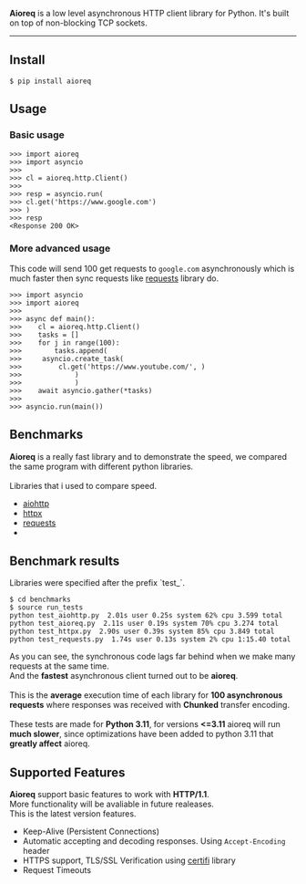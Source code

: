**Aioreq** is a low level asynchronous HTTP client library for Python. It's built on top of non-blocking TCP sockets.

---

## Install
```shell
$ pip install aioreq
```

## Usage
### Basic usage

```pycon
>>> import aioreq
>>> import asyncio
>>>
>>> cl = aioreq.http.Client()
>>>
>>> resp = asyncio.run(
>>>	cl.get('https://www.google.com')
>>>	)
>>> resp
<Response 200 OK>
```
### More advanced usage

This code will send 100 get requests to `google.com` asynchronously which is much faster then sync requests like [requests](https://github.com/psf/requests) library do.

```
>>> import asyncio
>>> import aioreq
>>>
>>> async def main():
>>>    cl = aioreq.http.Client()
>>>    tasks = []
>>>    for j in range(100):
>>>        tasks.append(
>>>		asyncio.create_task(
>>>			cl.get('https://www.youtube.com/', )
>>>				)
>>> 			)
>>>    await asyncio.gather(*tasks)
>>>
>>> asyncio.run(main())
```
## Benchmarks
**Aioreq** is a really fast library and to demonstrate the speed, we compared the same program with different python libraries.
<br/>
<br/>
Libraries that i used to compare speed.
* [aiohttp](https://github.com/aio-libs/aiohttp)
* [httpx](https://github.com/encode/httpx)
* [requests](https://github.com/psf/requests)
* 
## Benchmark results

Libraries were specified after the prefix \`test_\`.

```shell
$ cd benchmarks
$ source run_tests
python test_aiohttp.py  2.01s user 0.25s system 62% cpu 3.599 total
python test_aioreq.py  2.11s user 0.19s system 70% cpu 3.274 total
python test_httpx.py  2.90s user 0.39s system 85% cpu 3.849 total
python test_requests.py  1.74s user 0.13s system 2% cpu 1:15.40 total
```

As you can see, the synchronous code lags far behind when we make many requests at the same time.<br />
And the **fastest** asynchronous client turned out to be **aioreq**.<br/>
<br/>
This is the **average** execution time of each library for **100 asynchronous requests** where responses was received with **Chunked** transfer encoding.
<br/>
<br/>
These tests are made for **Python 3.11**, for versions **<=3.11** aioreq will run **much slower**, since optimizations have been added to python 3.11 that **greatly affect** aioreq.

## Supported Features
**Aioreq** support basic features to work with **HTTP/1.1**.<br />More functionality will be avaliable in future realeases.<br />
This is the latest version features.
* Keep-Alive (Persistent Connections)
* Automatic accepting and decoding responses. Using `Accept-Encoding` header
* HTTPS support, TLS/SSL Verification using [certifi](https://github.com/certifi/python-certifi) library
* Request Timeouts

